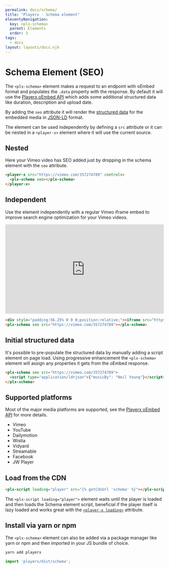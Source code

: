 ```yaml
---
permalink: docs/schema/
title: "Playerx - Schema element"
eleventyNavigation:
  key: <plx-schema>
  parent: Elements
  order: 3
tags:
  - docs
layout: layouts/docs.njk
---
```


# Schema Element (SEO)

The `<plx-schema>` element makes a request to an endpoint with oEmbed format and populates the `.data` property with the response. By default it will use the [Playerx oEmbed API](https://github.com/playerxo/oembed) which adds some additional structured data like duration, description and upload date.

By adding the `seo` attribute it will render the [structured data](https://schema.org/VideoObject) for the embedded media in [JSON-LD](https://json-ld.org/) format.

The element can be used independently by defining a `src` attribute or it can be nested in a `<player-x>` element where it will use the current source.

## Nested

Here your Vimeo video has SEO added just by dropping in the schema element with the `seo` attribute.

<div class="md:w-4/5 relative bg-black">
  <player-x src="https://vimeo.com/357274789" controls>
    <plx-schema seo oembedurl="{{ site.oEmbedUrl }}/oembed"></plx-schema>
  </player-x>
</div>

```html
<player-x src="https://vimeo.com/357274789" controls>
  <plx-schema seo></plx-schema>
</player-x>
```

## Independent 

Use the element independently with a regular Vimeo iframe embed to improve search engine optimization for your Vimeo videos.

<div class="md:w-4/5 relative bg-black">
  <div style="padding:56.25% 0 0 0;position:relative;"><iframe src="https://player.vimeo.com/video/357274789" style="position:absolute;top:0;left:0;width:100%;height:100%;" frameborder="0" allow="autoplay; fullscreen; picture-in-picture" allowfullscreen></iframe></div>
  <plx-schema seo src="https://vimeo.com/357274789" oembedurl="{{ site.oEmbedUrl }}/oembed"></plx-schema>
</div>

```html
<div style="padding:56.25% 0 0 0;position:relative;"><iframe src="https://player.vimeo.com/video/357274789" style="position:absolute;top:0;left:0;width:100%;height:100%;" frameborder="0" allow="autoplay; fullscreen; picture-in-picture" allowfullscreen></iframe></div>
<plx-schema seo src="https://vimeo.com/357274789"></plx-schema>
```

## Initial structured data

It's possible to pre-populate the structured data by manually adding a script element on page load. Using progressive enhancement the `<plx-schema>` element will assign any properties it gets from the oEmbed response.

```html
<plx-schema seo src="https://vimeo.com/357274789">
  <script type="application/ld+json">{"musicBy": "Neil Young"}</script>
</plx-schema>
```

## Supported platforms

Most of the major media platforms are supported, see the [Playerx oEmbed API](https://github.com/playerxo/oembed) for more details.

- Vimeo
- YouTube
- Dailymotion
- Wistia
- Vidyard
- Streamable
- Facebook
- JW Player

## Load from the CDN

```html
<plx-script loading="player" src="{% getCdnUrl 'schema' %}"></plx-script>
```

The `<plx-script loading="player">` element waits until the player is loaded and then loads the Schema element script, beneficial if the player itself is lazy loaded and works great with the [`<player-x loading>`](../loading/) attribute.

## Install via yarn or npm

The `<plx-schema>` element can also be added via a package manager like yarn or npm and then imported in your JS bundle of choice.

```bash
yarn add playerx
```

```js
import 'playerx/dist/schema';
```

